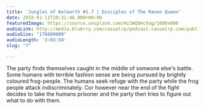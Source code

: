 ```yaml
---
title: 'Jungles of Kelmarth #1.7 | Disciples of The Raven Queen'
date: 2018-01-11T20:31:46.000+00:00
featuredImage: https://source.unsplash.com/Hz1WQbHcXag/1600x900
audioLink: http://media.blubrry.com/casualrp/podcast.casualrp.com/public/EP%20007%20-%20Disciples%20of%20The%20Raven%20Queen.mp3
audioSize: "176600000"
audioLength: '3:03:58'
slug: "7"

---
```

The party finds themselves caught in the middle of someone else's battle. Some humans with terrible fashion sense are being pursued by brightly coloured frog-people. The humans seek refuge with the party while the frog people attack indiscriminately. Cor however near the end of the fight decides to take the humans prisoner and the party then tries to figure out what to do with them.